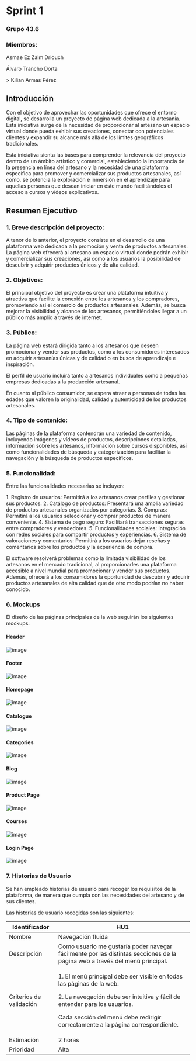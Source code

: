 # Sprint 1

### Grupo 43.6

### Miembros:
<p>Asmae Ez Zaim Driouch</p>
<p>Álvaro Trancho Dorta</p>
> Kilian Armas Pérez

## Introducción

<p>Con el objetivo de aprovechar las oportunidades que ofrece el entorno digital, se desarrolla un proyecto de página web dedicada a la artesanía. Esta iniciativa surge de la necesidad de proporcionar al artesano un espacio virtual donde pueda exhibir sus creaciones, conectar con potenciales clientes y expandir su alcance más allá de los límites geográficos tradicionales.</p>

<p>Esta iniciativa sienta las bases para comprender la relevancia del proyecto dentro de un ámbito artístico y comercial, estableciendo la importancia de la presencia en línea del artesano y la necesidad de una plataforma específica para promover y comercializar sus productos artesanales, así como, se potencia la exploración e inmersión en el aprendizaje para aquellas personas que desean iniciar en éste mundo facilitándoles el acceso a cursos y vídeos explicativos.</p>

## Resumen Ejecutivo

### 1. Breve descripción del proyecto:

<p>A tenor de lo anterior, el proyecto consiste en el desarrollo de una plataforma web dedicada a la promoción y venta de productos artesanales. La página web ofrecerá al artesano un espacio virtual donde podrán exhibir y comercializar sus creaciones, así como a los usuarios la posibilidad de descubrir y adquirir productos únicos y de alta calidad.</p>

### 2. Objetivos:

<p>El principal objetivo del proyecto es crear una plataforma intuitiva y atractiva que facilite la conexión entre los artesanos y los compradores, promoviendo así el comercio de productos artesanales. Además, se busca mejorar la visibilidad y alcance de los artesanos, permitiéndoles llegar a un público más amplio a través de internet.</p>

### 3. Público:

<p>La página web estará dirigida tanto a los artesanos que deseen promocionar y vender sus productos, como a los consumidores interesados en adquirir artesanías únicas y de calidad o en busca de aprendizaje e inspiración.</p>

<p>El perfil de usuario incluirá tanto a artesanos individuales como a pequeñas empresas dedicadas a la producción artesanal.</p>

<p>En cuanto al público consumidor, se espera atraer a personas de todas las edades que valoren la originalidad, calidad y autenticidad de los productos artesanales.</p>

### 4. Tipo de contenido:

<p>Las páginas de la plataforma contendrán una variedad de contenido, incluyendo imágenes y vídeos de productos, descripciones detalladas, información sobre los artesanos, información sobre cursos disponibles, así como funcionalidades de búsqueda y categorización para facilitar la navegación y la búsqueda de productos específicos.</p>

### 5. Funcionalidad:

<p>Entre las funcionalidades necesarias se incluyen:</p>
1. Registro de usuarios: Permitirá a los artesanos crear perfiles y gestionar sus productos.
2. Catálogo de productos: Presentará una amplia variedad de productos artesanales organizados por categorías.
3. Compras: Permitirá a los usuarios seleccionar y comprar productos de manera conveniente.
4. Sistema de pago seguro: Facilitará transacciones seguras entre compradores y vendedores.
5. Funcionalidades sociales: Integración con redes sociales para compartir productos y experiencias.
6. Sistema de valoraciones y comentarios: Permitirá a los usuarios dejar reseñas y comentarios sobre los productos y la experiencia de compra.

<p>El software resolverá problemas como la limitada visibilidad de los artesanos en el mercado tradicional, al proporcionarles una plataforma accesible a nivel mundial para promocionar y vender sus productos. Además, ofrecerá a los consumidores la oportunidad de descubrir y adquirir productos artesanales de alta calidad que de otro modo podrían no haber conocido.</p>

### 6. Mockups

<p>El diseño de las páginas principales de la web seguirán los siguientes mockups:</p>

#### Header

![image](https://github.com/Kilamper/web-page/assets/73082382/cf5829ff-5314-4f39-941e-da9845c2a099)

#### Footer

![image](https://github.com/Kilamper/web-page/assets/73082382/cefa92ad-6492-47db-9366-0055bda0e1a2)

#### Homepage

![image](https://github.com/Kilamper/web-page/assets/73082382/4bac14f8-291e-4996-98cd-0e73f1bd47d7)

#### Catalogue

![image](https://github.com/Kilamper/web-page/assets/73082382/50d15244-4a2f-4e63-b982-5a2a8cb670b7)

#### Categories

![image](https://github.com/Kilamper/web-page/assets/73082382/adeb8c07-6204-4cf0-a81d-c44309f63847)

#### Blog

![image](https://github.com/Kilamper/web-page/assets/73082382/775cef53-81ec-456f-bdca-e36146109207)

#### Product Page

![image](https://github.com/Kilamper/web-page/assets/73082382/d437bcc0-a509-477b-9a1b-d3f64e964394)

#### Courses

![image](https://github.com/Kilamper/web-page/assets/73082382/ae6487cf-e5ad-41be-aece-14467d6b41ef)

#### Login Page

![image](https://github.com/Kilamper/web-page/assets/73082382/706871e9-90a8-411d-b452-4f8064dcbfaa)

### 7. Historias de Usuario

<p>Se han empleado historias de usuario para recoger los requisitos de la plataforma, de manera que cumpla con las necesidades del artesano y de sus clientes.</p>

<p>Las historias de usuario recogidas son las siguientes:</p>

| Identificador                                                                                                         | HU1 |
| ----------------------------------------------------------------------------------------------------------------------| --- |
| Nombre                                                                                                                | Navegación fluida |
| Descripción                                                                                                           | Como usuario me gustaría poder navegar fácilmente por las distintas secciones de la página web a través del menú principal. |
| Criterios de validación                                                                                               | <p> 1. El menú principal debe ser visible en todas las páginas de la web.</p> <p> 2. La navegación debe ser intuitiva y fácil de entender para los usuarios.</p> <p>Cada sección del menú debe redirigir correctamente a la página correspondiente.</p> |
| Estimación                                                                                                            | 2 horas |
| Prioridad                                                                                                             | Alta |
